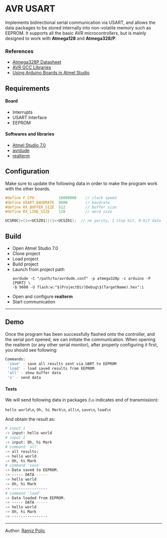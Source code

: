 # AVR USART
Implements bidirectional serial communication via USART, and allows the data packages to be stored internally into non-volatile memory such as EEPROM. 
It supports all the basic AVR microcontrollers, but is mainly designed to work with **Atmega128** and **Atmega328/P**.

### References
  * [Atmega328P Datasheet](https://www.sparkfun.com/datasheets/Components/SMD/ATMega328.pdf)
  * [AVR GCC Libraries](https://www.nongnu.org/avr-libc/user-manual/)
  * [Using Arduino Boards in Atmel Studio](http://www.microdigitaled.com/AVR/Hardware/Arduino/UsingArduinoBoardsInAtmelStudio.pdf)

## Requirements
#### Board
* Interrupts 
* USART Interface
* EEPROM

#### Softwares and libraries
* [Atmel Studio 7.0](https://www.microchip.com/mplab/avr-support/atmel-studio-7)
* [avrdude](https://www.nongnu.org/avrdude/)
* [realterm](https://sourceforge.net/projects/realterm/)


## Configuration
Make sure to update the following data in order to make the program work with the other boards.
```cpp
#define F_CPU           16000000    // clock speed
#define USART_BAUDRATE  9600        // baudrate
#define RX_BUFFER_SIZE  512         // buffer size
#define RX_LINE_SIZE    128         // word size

UCSR0C|=(1<<UCSZ01)|(1<<UCSZ01);  // no parity, 1 stop bit, 8-bit data
```


## Build
* Open Atmel Studio 7.0
* Clone project
* Load project
* Build project
* Launch from project path
  ```
  avrdude -C "/path/to/avrdude.conf" -p atmega328p -c arduino -P {PORT} \
  -b 9600 -U flash:w:"$(ProjectDir)Debug\$(TargetName).hex":i 
  ```
* Open and configure **realterm**
* Start communication

---

## Demo
Once the program has been successfully flashed onto the controller, and the serial port opened, we can initiate the communication. When opening the realterm (or any other serial monitor), after properly configuring it first, you should see following:
```bash
Commands: 
 'save' - save all results sent via UART to EEPROM
 'load' - load saved results from EEPROM
 'all' - show buffer data 
 'x' - send data
 ```
 #### Tests
 We will send following data in packages (`\n` indicates end of transmission): 
 
`hello world\n`, `Oh, hi Mark\n`, `all\n`, `save\n`, `load\n`
 
And obtain the result as:
 ```bash
 # input 1
-> input: hello world
 # input 2
-> input: Oh, hi Mark
 # command 'all'
-> all results: 
-> hello world
-> Oh, hi Mark
 # command 'save'
-> Data saved to EEPROM.
-> ----- DATA -----
-> hello world
-> Oh, hi Mark
-> ----------------
 # command 'load'
-> Data loaded from EEPROM.
-> ----- DATA -----
-> hello world
-> Oh, hi Mark
-> ----------------
```

***
Author: [Ramiz Polic](https://github.com/fhivemind)
